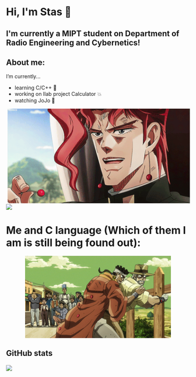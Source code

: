 # Hi, I'm Stas 👋

## I'm currently a MIPT student on Department of Radio Engineering and Cybernetics!

## About me:
I’m currently...
- learning С/C++ :eyes:
- working on Ilab project Calculator :boom:
- watching JoJo :purple_heart:

<img hight="400" width="500" alt="GIF" align="right" src="https://github.com/Stan1slavssKy/Stan1slavssKy/blob/main/assets/GRPY.gif">

<a href="https://www.youtube.com/watch?v=dQw4w9WgXcQ&ab_channel=RickAstleyVEVO">
  <img align="center" src="https://github-readme-stats.vercel.app/api/top-langs/?username=Stan1slavssKy&theme=synthwave"/>
</a>

</br>

# Me and C language (Which of them I am is still being found out):

<div align="center">
<img hight="200" width="400" align = "center" alt="GIF"  src="https://github.com/Stan1slavssKy/Stan1slavssKy/blob/main/assets/8RUF.gif">
</div>

## GitHub stats

<a href="https://www.youtube.com/watch?v=dQw4w9WgXcQ&ab_channel=RickAstleyVEVO">
  <img align="center" src="https://github-readme-stats.vercel.app/api?username=Stan1slavssKy&&show_icons=true&theme=synthwave" />
</a>

